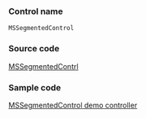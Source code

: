### Control name

`MSSegmentedControl`

### Source code

[MSSegmentedContrl](https://github.com/OfficeDev/ui-fabric-ios/blob/master/OfficeUIFabric/Controls/MSSegmentedControl.swift)

### Sample code

[MSSegmentedControl demo controller](https://github.com/OfficeDev/ui-fabric-ios/blob/master/OfficeUIFabric.Demo/OfficeUIFabric.Demo/Demos/MSSegmentedControlDemoController.swift)
